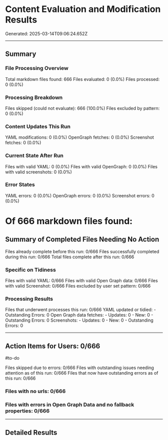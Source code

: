 # Content Evaluation and Modification Results
Generated: 2025-03-14T09:06:24.652Z

---

## Summary
### File Processing Overview
Total markdown files found: 666
Files evaluated: 0 (0.0%)
Files processed: 0 (0.0%)

### Processing Breakdown
Files skipped (could not evaluate): 666 (100.0%)
Files excluded by pattern: 0 (0.0%)

### Content Updates This Run
YAML modifications: 0 (0.0%)
OpenGraph fetches: 0 (0.0%)
Screenshot fetches: 0 (0.0%)

### Current State After Run
Files with valid YAML: 0 (0.0%)
Files with valid OpenGraph: 0 (0.0%)
Files with valid screenshots: 0 (0.0%)

### Error States
YAML errors: 0 (0.0%)
OpenGraph errors: 0 (0.0%)
Screenshot errors: 0 (0.0%)

# Of 666 markdown files found:

   ## Summary of Completed Files Needing No Action
   Files already complete before this run: 0/666
   Files successfully completed during this run: 0/666
   Total files complete after this run: 0/666
  
   ### Specific on Tidiness
   Files with valid YAML: 0/666
   Files with valid Open Graph data: 0/666
   Files with valid Screenshot: 0/666
   Files excluded by user set pattern: 0/666

   ### Processing Results
   Files that underwent processes this run: 0/666
   YAML updated or tidied:
    - Outstanding Errors: 0
   Open Graph data fetches:
    - Updates: 0
    - New: 0
    - Outstanding Errors: 0
   Screenshots:
    - Updates: 0
    - New: 0
    - Outstanding Errors: 0

---

## Action Items for Users: 0/666
  #to-do

   Files skipped due to errors: 0/666
   Files with outstanding issues needing attention as of this run: 0/666
   Files that now have outstanding errors as of this run: 0/666

  ### Files with no urls: 0/666

  

  ### Files with errors in Open Graph Data and no fallback properties: 0/666

  

---

## Detailed Results

